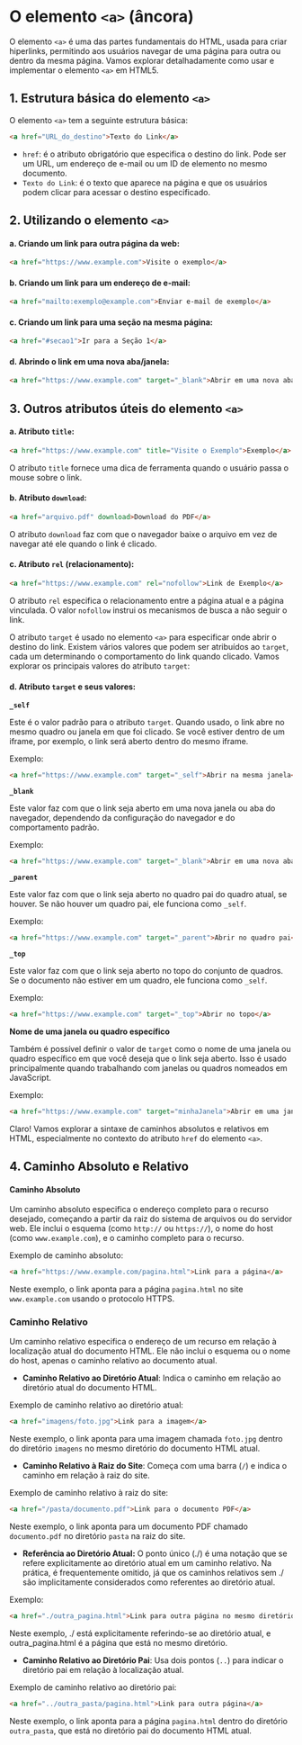 # O elemento `<a>` (âncora) 

O elemento `<a>` é uma das partes fundamentais do HTML, usada para criar hiperlinks, permitindo aos usuários navegar de uma página para outra ou dentro da mesma página. Vamos explorar detalhadamente como usar e implementar o elemento `<a>` em HTML5.

## 1. Estrutura básica do elemento `<a>`

O elemento `<a>` tem a seguinte estrutura básica:

```html
<a href="URL_do_destino">Texto do Link</a>
```

- `href`: é o atributo obrigatório que especifica o destino do link. Pode ser um URL, um endereço de e-mail ou um ID de elemento no mesmo documento.
- `Texto do Link`: é o texto que aparece na página e que os usuários podem clicar para acessar o destino especificado.

## 2. Utilizando o elemento `<a>`

#### a. Criando um link para outra página da web:

```html
<a href="https://www.example.com">Visite o exemplo</a>
```

#### b. Criando um link para um endereço de e-mail:

```html
<a href="mailto:exemplo@example.com">Enviar e-mail de exemplo</a>
```

#### c. Criando um link para uma seção na mesma página:

```html
<a href="#secao1">Ir para a Seção 1</a>
```

#### d. Abrindo o link em uma nova aba/janela:

```html
<a href="https://www.example.com" target="_blank">Abrir em uma nova aba</a>
```

## 3. Outros atributos úteis do elemento `<a>`

#### a. Atributo `title`:

```html
<a href="https://www.example.com" title="Visite o Exemplo">Exemplo</a>
```

O atributo `title` fornece uma dica de ferramenta quando o usuário passa o mouse sobre o link.

#### b. Atributo `download`:

```html
<a href="arquivo.pdf" download>Download do PDF</a>
```

O atributo `download` faz com que o navegador baixe o arquivo em vez de navegar até ele quando o link é clicado.

#### c. Atributo `rel` (relacionamento):

```html
<a href="https://www.example.com" rel="nofollow">Link de Exemplo</a>
```

O atributo `rel` especifica o relacionamento entre a página atual e a página vinculada. O valor `nofollow` instrui os mecanismos de busca a não seguir o link.

O atributo `target` é usado no elemento `<a>` para especificar onde abrir o destino do link. Existem vários valores que podem ser atribuídos ao `target`, cada um determinando o comportamento do link quando clicado. Vamos explorar os principais valores do atributo `target`:

#### d. Atributo `target` e seus valores:

**`_self`**

Este é o valor padrão para o atributo `target`. Quando usado, o link abre no mesmo quadro ou janela em que foi clicado. Se você estiver dentro de um iframe, por exemplo, o link será aberto dentro do mesmo iframe.

Exemplo:
```html
<a href="https://www.example.com" target="_self">Abrir na mesma janela</a>
```

 **`_blank`**

Este valor faz com que o link seja aberto em uma nova janela ou aba do navegador, dependendo da configuração do navegador e do comportamento padrão.

Exemplo:
```html
<a href="https://www.example.com" target="_blank">Abrir em uma nova aba</a>
```

 **`_parent`**

Este valor faz com que o link seja aberto no quadro pai do quadro atual, se houver. Se não houver um quadro pai, ele funciona como `_self`.

Exemplo:
```html
<a href="https://www.example.com" target="_parent">Abrir no quadro pai</a>
```

 **`_top`**

Este valor faz com que o link seja aberto no topo do conjunto de quadros. Se o documento não estiver em um quadro, ele funciona como `_self`.

Exemplo:
```html
<a href="https://www.example.com" target="_top">Abrir no topo</a>
```

**Nome de uma janela ou quadro específico**

Também é possível definir o valor de `target` como o nome de uma janela ou quadro específico em que você deseja que o link seja aberto. Isso é usado principalmente quando trabalhando com janelas ou quadros nomeados em JavaScript.

Exemplo:
```html
<a href="https://www.example.com" target="minhaJanela">Abrir em uma janela com o nome "minhaJanela"</a>
```

Claro! Vamos explorar a sintaxe de caminhos absolutos e relativos em HTML, especialmente no contexto do atributo `href` do elemento `<a>`.

## 4. Caminho Absoluto e Relativo
#### Caminho Absoluto

Um caminho absoluto especifica o endereço completo para o recurso desejado, começando a partir da raiz do sistema de arquivos ou do servidor web. Ele inclui o esquema (como `http://` ou `https://`), o nome do host (como `www.example.com`), e o caminho completo para o recurso.

Exemplo de caminho absoluto:
```html
<a href="https://www.example.com/pagina.html">Link para a página</a>
```
Neste exemplo, o link aponta para a página `pagina.html` no site `www.example.com` usando o protocolo HTTPS.

### Caminho Relativo

Um caminho relativo especifica o endereço de um recurso em relação à localização atual do documento HTML. Ele não inclui o esquema ou o nome do host, apenas o caminho relativo ao documento atual.

- **Caminho Relativo ao Diretório Atual**: Indica o caminho em relação ao diretório atual do documento HTML.

Exemplo de caminho relativo ao diretório atual:
```html
<a href="imagens/foto.jpg">Link para a imagem</a>
```
Neste exemplo, o link aponta para uma imagem chamada `foto.jpg` dentro do diretório `imagens` no mesmo diretório do documento HTML atual.

- **Caminho Relativo à Raiz do Site**: Começa com uma barra (`/`) e indica o caminho em relação à raiz do site.

Exemplo de caminho relativo à raiz do site:
```html
<a href="/pasta/documento.pdf">Link para o documento PDF</a>
```
Neste exemplo, o link aponta para um documento PDF chamado `documento.pdf` no diretório `pasta` na raiz do site.

- **Referência ao Diretório Atual:** O ponto único (./) é uma notação que se refere explicitamente ao diretório atual em um caminho relativo. Na prática, é frequentemente omitido, já que os caminhos relativos sem ./ são implicitamente considerados como referentes ao diretório atual.

Exemplo:
```html
<a href="./outra_pagina.html">Link para outra página no mesmo diretório usando ./</a>
```

Neste exemplo, ./ está explicitamente referindo-se ao diretório atual, e outra_pagina.html é a página que está no mesmo diretório.

- **Caminho Relativo ao Diretório Pai**: Usa dois pontos (`..`) para indicar o diretório pai em relação à localização atual.

Exemplo de caminho relativo ao diretório pai:
```html
<a href="../outra_pasta/pagina.html">Link para outra página</a>
```
Neste exemplo, o link aponta para a página `pagina.html` dentro do diretório `outra_pasta`, que está no diretório pai do documento HTML atual.


